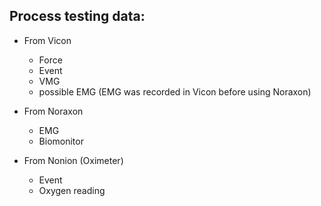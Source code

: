 ## Process testing data:
   - From Vicon    
     - Force
     - Event
     - VMG
     - possible EMG (EMG was recorded in Vicon before using Noraxon)

     
   - From Noraxon
     - EMG
     - Biomonitor
   
   - From Nonion (Oximeter)
     - Event
     - Oxygen reading
   
